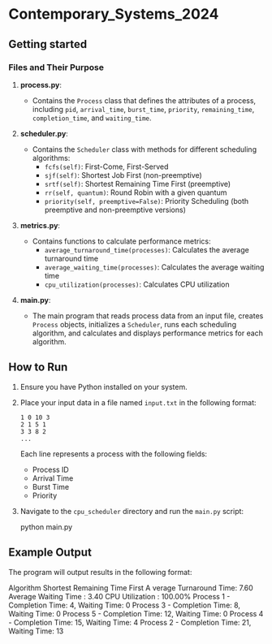 # Contemporary_Systems_2024
## Getting started


### Files and Their Purpose

1. **process.py**:
   - Contains the `Process` class that defines the attributes of a process, including `pid`, `arrival_time`, `burst_time`, `priority`, `remaining_time`, `completion_time`, and `waiting_time`.

2. **scheduler.py**:
   - Contains the `Scheduler` class with methods for different scheduling algorithms:
     - `fcfs(self)`: First-Come, First-Served
     - `sjf(self)`: Shortest Job First (non-preemptive)
     - `srtf(self)`: Shortest Remaining Time First (preemptive)
     - `rr(self, quantum)`: Round Robin with a given quantum
     - `priority(self, preemptive=False)`: Priority Scheduling (both preemptive and non-preemptive versions)

3. **metrics.py**:
   - Contains functions to calculate performance metrics:
     - `average_turnaround_time(processes)`: Calculates the average turnaround time
     - `average_waiting_time(processes)`: Calculates the average waiting time
     - `cpu_utilization(processes)`: Calculates CPU utilization

4. **main.py**:
   - The main program that reads process data from an input file, creates `Process` objects, initializes a `Scheduler`, runs each scheduling algorithm, and calculates and displays performance metrics for each algorithm.

## How to Run

1. Ensure you have Python installed on your system.
2. Place your input data in a file named `input.txt` in the following format:
    ```
    1 0 10 3
    2 1 5 1
    3 3 8 2
    ...
    ```
    Each line represents a process with the following fields:
    - Process ID
    - Arrival Time
    - Burst Time
    - Priority
3. Navigate to the `cpu_scheduler` directory and run the `main.py` script:
    
    python main.py
    

## Example Output

The program will output results in the following format:



Algorithm Shortest Remaining Time First
A verage Turnaround Time: 7.60
Average Waiting Time : 3.40
CPU Utilization : 100.00%
Process 1 - Completion Time: 4, Waiting Time: 0
Process 3 - Completion Time: 8, Waiting Time: 0
Process 5 - Completion Time: 12, Waiting Time: 0
Process 4 - Completion Time: 15, Waiting Time: 4
Process 2 - Completion Time: 21, Waiting Time: 13